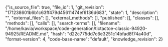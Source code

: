 {"is_source_file": true, "file_id": 1, "git_revision": "171238601b6b1c63ff479d45611474ef6136d683", "state": 1, "description": "", "external_files": [], "external_methods": [], "published": [], "classes": [], "methods": [], "calls": [], "search-terms": [], "filename": "/home/kavia/workspace/code-generation/tictactoe-classic-94920-94925/README.md", "hash": "d22c775dd7c6e3251c14bfad8f74a40d", "format-version": 4, "code-base-name": "default", "knowledge_revision": 2}